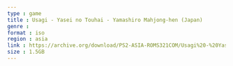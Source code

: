 ```yaml
---
type : game
title : Usagi - Yasei no Touhai - Yamashiro Mahjong-hen (Japan)
genre : 
format : iso
region : asia
link : https://archive.org/download/PS2-ASIA-ROMS321COM/Usagi%20-%20Yasei%20no%20Touhai%20-%20Yamashiro%20Mahjong-hen%20%28Japan%29.7z
size : 1.5GB
---
```

